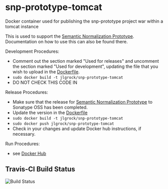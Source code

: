# snp-prototype-tomcat
Docker container used for publishing the snp-prototype project war within a tomcat instance

This is used to support the [Semantic Normalization Prototype](https://github.com/jlgrock/snp-prototype).  Documentation on how to use this can also be found there.  

Development Procedures:
  - Comment out the section marked "Used for releases" and uncomment the section marked "Used for development", updating the file that you wish to upload in the [Dockerfile](https://github.com/Deloitte-VA/snp-prototype-tomcat/blob/master/Dockerfile).
  - `sudo docker build -t jlgrock/snp-prototype-tomcat`
  - DO NOT CHECK THIS CODE IN

Release Procedures:
  - Make sure that the release for [Semantic Normalization Prototype](https://github.com/jlgrock/snp-prototype) to Sonatype OSS has been completed.
  - Update the version in the [Dockerfile](https://github.com/Deloitte-VA/snp-prototype-tomcat/blob/master/Dockerfile)
  - `sudo docker build -t jlgrock/snp-prototype-tomcat`
  - `sudo docker push jlgrock/snp-prototype-tomcat`
  - Check in your changes and update Docker hub instructions, if necessary.

Run Procedures:
  - see [Docker Hub](https://registry.hub.docker.com/u/jlgrock/snp-prototype-tomcat/)

Travis-CI Build Status
---------------------
![Build Status](https://travis-ci.org/Deloitte-VA/snp-prototype-mongodb.svg?branch=master)
